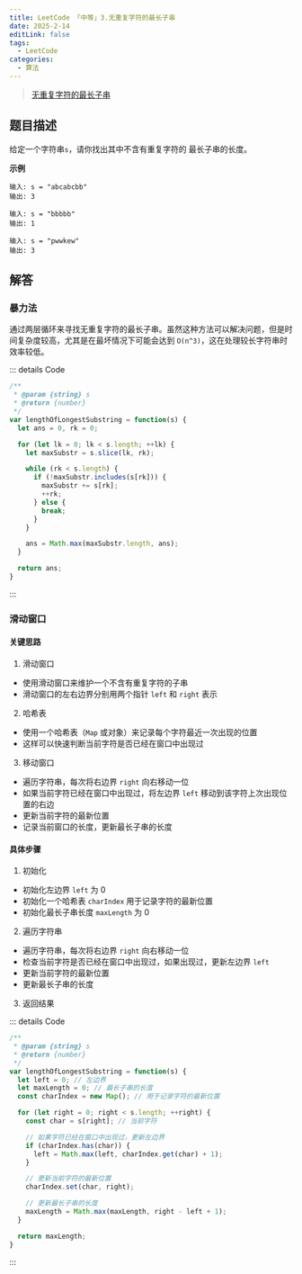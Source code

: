 ```yaml
---
title: LeetCode 「中等」3.无重复字符的最长子串
date: 2025-2-14
editLink: false
tags:
  - LeetCode
categories:
  - 算法
---
```


> [无重复字符的最长子串](https://leetcode.cn/problems/longest-substring-without-repeating-characters/description/)

## 题目描述

给定一个字符串`s`，请你找出其中不含有重复字符的 最长子串的长度。

**示例**

```
输入: s = "abcabcbb"
输出: 3

输入: s = "bbbbb"
输出: 1

输入: s = "pwwkew"
输出: 3
```

## 解答

### 暴力法

通过两层循环来寻找无重复字符的最长子串。虽然这种方法可以解决问题，但是时间复杂度较高，尤其是在最坏情况下可能会达到 `O(n^3)`，这在处理较长字符串时效率较低。

::: details Code
```js
/**
 * @param {string} s
 * @return {number}
 */
var lengthOfLongestSubstring = function(s) {
  let ans = 0, rk = 0;

  for (let lk = 0; lk < s.length; ++lk) {
    let maxSubstr = s.slice(lk, rk);

    while (rk < s.length) {
      if (!maxSubstr.includes(s[rk])) {
        maxSubstr += s[rk];
        ++rk;
      } else {
        break;
      }
    }

    ans = Math.max(maxSubstr.length, ans);
  }

  return ans;
}
```
:::

### 滑动窗口

#### 关键思路

1. 滑动窗口
  - 使用滑动窗口来维护一个不含有重复字符的子串
  - 滑动窗口的左右边界分别用两个指针 `left` 和 `right` 表示
2. 哈希表
  - 使用一个哈希表（`Map` 或对象）来记录每个字符最近一次出现的位置
  - 这样可以快速判断当前字符是否已经在窗口中出现过
3. 移动窗口
  - 遍历字符串，每次将右边界 `right` 向右移动一位
  - 如果当前字符已经在窗口中出现过，将左边界 `left` 移动到该字符上次出现位置的右边
  - 更新当前字符的最新位置
  - 记录当前窗口的长度，更新最长子串的长度

#### 具体步骤

1. 初始化
  - 初始化左边界 `left` 为 0
  - 初始化一个哈希表 `charIndex` 用于记录字符的最新位置
  - 初始化最长子串长度 `maxLength` 为 0
2. 遍历字符串
  - 遍历字符串，每次将右边界 `right` 向右移动一位
  - 检查当前字符是否已经在窗口中出现过，如果出现过，更新左边界 `left`
  - 更新当前字符的最新位置
  - 更新最长子串的长度
3. 返回结果

::: details Code
```js
/**
 * @param {string} s
 * @return {number}
 */
var lengthOfLongestSubstring = function(s) {
  let left = 0; // 左边界
  let maxLength = 0; // 最长子串的长度
  const charIndex = new Map(); // 用于记录字符的最新位置

  for (let right = 0; right < s.length; ++right) {
    const char = s[right]; // 当前字符

    // 如果字符已经在窗口中出现过，更新左边界
    if (charIndex.has(char)) {
      left = Math.max(left, charIndex.get(char) + 1);
    }

    // 更新当前字符的最新位置
    charIndex.set(char, right);

    // 更新最长子串的长度
    maxLength = Math.max(maxLength, right - left + 1);
  }

  return maxLength;
}
```
:::
